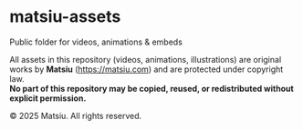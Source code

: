 # matsiu-assets
Public folder for videos, animations & embeds

All assets in this repository (videos, animations, illustrations) are original works by **Matsiu** (https://matsiu.com) and are protected under copyright law.  
**No part of this repository may be copied, reused, or redistributed without explicit permission.**

© 2025 Matsiu. All rights reserved.

